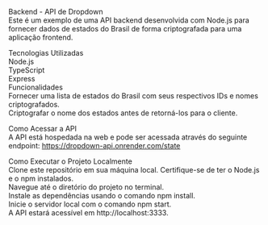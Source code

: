 Backend - API de Dropdown<br>
Este é um exemplo de uma API backend desenvolvida com Node.js para fornecer dados de estados do Brasil de forma criptografada para uma aplicação frontend.<br>

Tecnologias Utilizadas<br>
Node.js<br>
TypeScript<br>
Express<br>
Funcionalidades<br>
Fornecer uma lista de estados do Brasil com seus respectivos IDs e nomes criptografados.<br>
Criptografar o nome dos estados antes de retorná-los para o cliente.<br>

Como Acessar a API<br>
A API está hospedada na web e pode ser acessada através do seguinte endpoint: https://dropdown-api.onrender.com/state<br>

Como Executar o Projeto Localmente<br>
Clone este repositório em sua máquina local.
Certifique-se de ter o Node.js e o npm instalados.<br>
Navegue até o diretório do projeto no terminal.<br>
Instale as dependências usando o comando npm install.<br>
Inicie o servidor local com o comando npm start.<br>
A API estará acessível em http://localhost:3333.<br>
